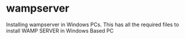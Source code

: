 # wampserver
Installing wampserver in Windows PCs. 
This has all the required files to install WAMP SERVER in Windows Based PC
